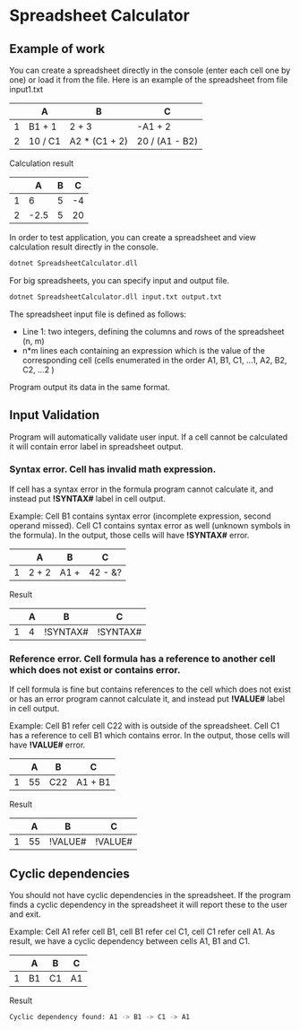 # Spreadsheet Calculator
## Example of work
You can create a spreadsheet directly in the console (enter each cell one by one) or load it from the file.
Here is an example of the spreadsheet from file input1.txt

| | A | B | C |
|-|-|-|-|
| 1 | B1 + 1 | 2 + 3 | -A1 + 2 |
| 2 | 10 / C1 | A2 * (C1 + 2) | 20 / (A1 - B2) |

Calculation result

| | A | B | C |
|-|-|-|-|
| 1 | 6 | 5 | -4 |
| 2 | -2.5 | 5 | 20 |

In order to test application, you can create a spreadsheet and view calculation result directly in the console.
```sh
dotnet SpreadsheetCalculator.dll
```

For big spreadsheets, you can specify input and output file.
```sh
dotnet SpreadsheetCalculator.dll input.txt output.txt
```
The spreadsheet input file is defined as follows:
  - Line 1: two integers, defining the columns and rows of the spreadsheet (n, m)
  - n*m lines each containing an expression which is the value of the corresponding cell 
  (cells enumerated in the order A1, B1, C1, ...1, A2, B2, C2, ...2 )

Program output its data in the same format.

## Input Validation
Program will automatically validate user input. 
If a cell cannot be calculated it will contain error label in spreadsheet output.

### Syntax error. Cell has invalid math expression.
If cell has a syntax error in the formula program cannot calculate it, and instead put **!SYNTAX#** label in cell output.

Example: Cell B1 contains syntax error (incomplete expression, second operand missed).
Cell C1 contains syntax error as well (unknown symbols in the formula).
In the output, those cells will have **!SYNTAX#** error.

| | A | B | C |
|-|-|-|-|
| 1 | 2 + 2 | A1 + | 42 - &? |

Result

| | A | B | C |
|-|-|-|-|
| 1 | 4 | !SYNTAX# | !SYNTAX# |

### Reference error. Cell formula has a reference to another cell which does not exist or contains error.
If cell formula is fine but contains references to the cell which does not exist or has an error
program cannot calculate it, and instead put **!VALUE#** label in cell output.

Example: Cell B1 refer cell C22 with is outside of the spreadsheet.
Cell C1 has a reference to cell B1 which contains error.
In the output, those cells will have **!VALUE#** error.

| | A | B | C |
|-|-|-|-|
| 1 | 55 | C22 | A1 + B1 |

Result

| | A | B | C |
|-|-|-|-|
| 1 | 55 | !VALUE# | !VALUE# |
## Cyclic dependencies
You should not have cyclic dependencies in the spreadsheet.
If the program finds a cyclic dependency in the spreadsheet it will report these to the user and exit. 

Example: Cell A1 refer cell B1, cell B1 refer cel C1, cell C1 refer cell A1.
As result, we have a cyclic dependency between cells A1, B1 and C1.

| | A | B | C |
|-|-|-|-|
| 1 | B1 | C1 | A1 |

Result
```sh
Cyclic dependency found: A1 -> B1 -> C1 -> A1
```
